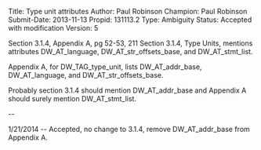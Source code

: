 Title:       Type unit attributes
Author:      Paul Robinson
Champion:    Paul Robinson
Submit-Date: 2013-11-13
Propid:      131113.2
Type:        Ambiguity
Status:      Accepted with modification
Version:     5

Section 3.1.4, Appendix A, pg 52-53, 211
Section 3.1.4, Type Units, mentions attributes DW_AT_language, DW_AT_str_offsets_base,
and DW_AT_stmt_list.

Appendix A, for DW_TAG_type_unit, lists DW_AT_addr_base, DW_AT_language, and
DW_AT_str_offsets_base.

Probably section 3.1.4 should mention DW_AT_addr_base and Appendix A should
surely mention DW_AT_stmt_list.

--

1/21/2014 -- Accepted, no change to 3.1.4, remove DW_AT_addr_base from Appendix A.
